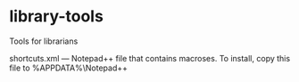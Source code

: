 # library-tools
Tools for librarians

shortcuts.xml — Notepad++ file that contains macroses. To install, copy this file to %APPDATA%\Notepad++
